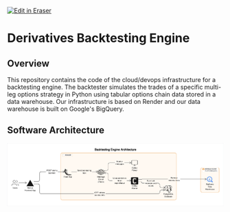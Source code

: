 <p><a target="_blank" href="https://app.eraser.io/workspace/3gqDvxUWy0i7b2QwokUH" id="edit-in-eraser-github-link"><img alt="Edit in Eraser" src="https://firebasestorage.googleapis.com/v0/b/second-petal-295822.appspot.com/o/images%2Fgithub%2FOpen%20in%20Eraser.svg?alt=media&amp;token=968381c8-a7e7-472a-8ed6-4a6626da5501"></a></p>

# Derivatives Backtesting Engine
## Overview
This repository contains the code of the cloud/devops infrastructure for a backtesting engine. The backtester simulates the trades of a specific multi-leg options strategy in Python using tabular options chain data stored in a data warehouse. Our infrastructure is based on Render and our data warehouse is built on Google's BigQuery.

## Software Architecture
![Backtester](/.eraser/3gqDvxUWy0i7b2QwokUH___sKBE7gxtknX4C1dnV5iZm5p6Y362___---figure---AIJ1qK2VV7q0cD0ng4R8f---figure---JMmCUZqRgfCqyyTacu1t5A.png "Backtester")






<!--- Eraser file: https://app.eraser.io/workspace/3gqDvxUWy0i7b2QwokUH --->